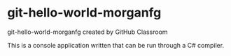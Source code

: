 # git-hello-world-morganfg
git-hello-world-morganfg created by GitHub Classroom


This is a console application written that can be run through a C# compiler.
